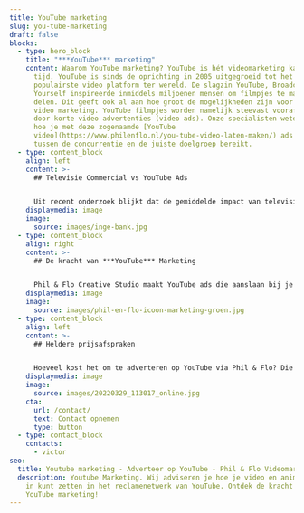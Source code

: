 ```yaml
---
title: YouTube marketing
slug: you-tube-marketing
draft: false
blocks:
  - type: hero_block
    title: "***YouTube*** marketing"
    content: Waarom YouTube marketing? YouTube is hét videomarketing kanaal van deze
      tijd. YouTube is sinds de oprichting in 2005 uitgegroeid tot het
      populairste video platform ter wereld. De slagzin YouTube, Broadcast
      Yourself inspireerde inmiddels miljoenen mensen om filmpjes te maken en te
      delen. Dit geeft ook al aan hoe groot de mogelijkheden zijn voor online
      video marketing. YouTube filmpjes worden namelijk steevast voorafgegaan
      door korte video advertenties (video ads). Onze specialisten weten precies
      hoe je met deze zogenaamde [YouTube
      video](https://www.philenflo.nl/you-tube-video-laten-maken/) ads opvalt
      tussen de concurrentie en de juiste doelgroep bereikt.
  - type: content_block
    align: left
    content: >-
      ## Televisie Commercial vs YouTube Ads


      Uit recent onderzoek blijkt dat de gemiddelde impact van televisiereclame ongeveer op 52% ligt. Maar de impact van een YouTube pre-roll (advertentievideo voordat de video start die je aanklikt) is al opgeklommen naar 48%. Dat ligt dus heel dicht bij elkaar, terwijl de kosten voor het uitzenden van televisiereclame soms wel 100x zo duur is als een YouTube reclame.
    displaymedia: image
    image:
      source: images/inge-bank.jpg
  - type: content_block
    align: right
    content: >-
      ## De kracht van ***YouTube*** Marketing


      Phil & Flo Creative Studio maakt YouTube ads die aanslaan bij je doelgroep. Wij adviseren je stap voor stap hoe je met YouTube marketing [video](https://www.philenflo.nl/oplossingen/video-laten-maken/) en [animatiefilms](https://www.philenflo.nl/oplossingen/animatie-laten-maken/) in kunt zetten in het reclamenetwerk van YouTube. Het grote voordeel van YouTube marketing is dat je zeer gericht kunt adverteren. Je kunt vooraf de karakteristieken van jouw doelgroep in kaart brengen en je ads gericht tonen.
    displaymedia: image
    image:
      source: images/phil-en-flo-icoon-marketing-groen.jpg
  - type: content_block
    align: left
    content: >-
      ## Heldere prijsafspraken


      Hoeveel kost het om te adverteren op YouTube via Phil & Flo? Die vraag beantwoorden we aan de hand van de resultaten die je wilt gaan behalen met een YouTube campagne. Phil & Flo houdt zaken graag helder en maakt vaste prijsafspraken met je, zodat je niet achteraf wordt geconfronteerd met onverwachte rekeningen. Leer ons kennen en bel onze specialisten op 085 - 273 8331
    displaymedia: image
    image:
      source: images/20220329_113017_online.jpg
    cta:
      url: /contact/
      text: Contact opnemen
      type: button
  - type: contact_block
    contacts:
      - victor
seo:
  title: Youtube marketing - Adverteer op YouTube - Phil & Flo Videomarketing
  description: Youtube Marketing. Wij adviseren je hoe je video en animatiefilms
    in kunt zetten in het reclamenetwerk van YouTube. Ontdek de kracht van
    YouTube marketing!
---
```

